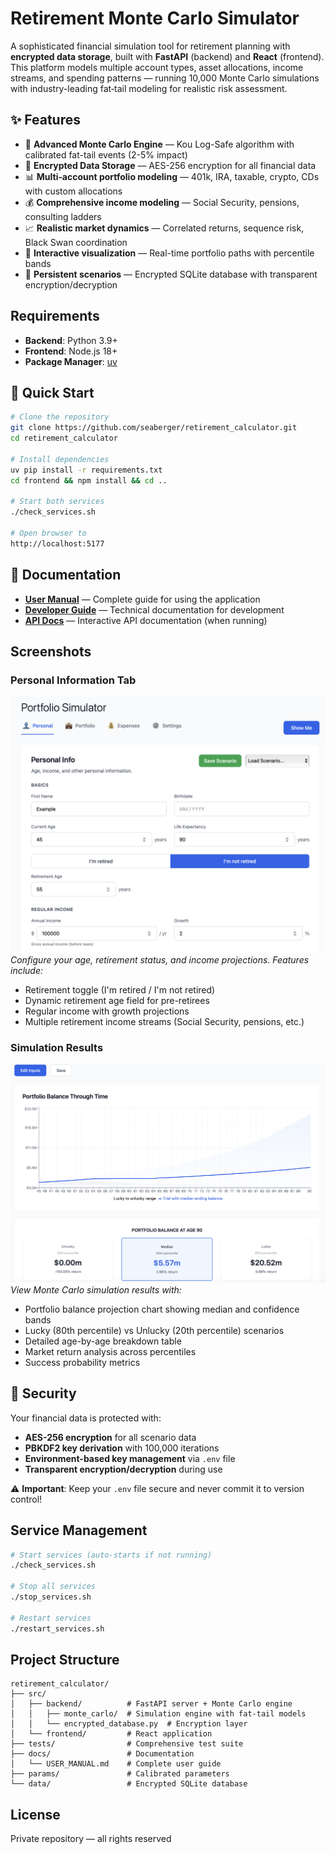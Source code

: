# Retirement Monte Carlo Simulator

A sophisticated financial simulation tool for retirement planning with **encrypted data storage**, built with **FastAPI** (backend) and **React** (frontend). This platform models multiple account types, asset allocations, income streams, and spending patterns — running 10,000 Monte Carlo simulations with industry-leading fat‑tail modeling for realistic risk assessment.

## ✨ Features
- 🎲 **Advanced Monte Carlo Engine** — Kou Log-Safe algorithm with calibrated fat-tail events (2-5% impact)
- 🔐 **Encrypted Data Storage** — AES-256 encryption for all financial data
- 📊 **Multi‑account portfolio modeling** — 401k, IRA, taxable, crypto, CDs with custom allocations
- 💰 **Comprehensive income modeling** — Social Security, pensions, consulting ladders
- 📈 **Realistic market dynamics** — Correlated returns, sequence risk, Black Swan coordination
- 🎯 **Interactive visualization** — Real-time portfolio paths with percentile bands
- 💾 **Persistent scenarios** — Encrypted SQLite database with transparent encryption/decryption

## Requirements
- **Backend**: Python 3.9+
- **Frontend**: Node.js 18+
- **Package Manager**: [uv](https://github.com/astral-sh/uv)

## 🚀 Quick Start

```bash
# Clone the repository
git clone https://github.com/seaberger/retirement_calculator.git
cd retirement_calculator

# Install dependencies
uv pip install -r requirements.txt
cd frontend && npm install && cd ..

# Start both services
./check_services.sh

# Open browser to
http://localhost:5177
```

## 📖 Documentation

- **[User Manual](docs/USER_MANUAL.md)** — Complete guide for using the application
- **[Developer Guide](CLAUDE.md)** — Technical documentation for development
- **[API Docs](http://localhost:8020/docs)** — Interactive API documentation (when running)

## Screenshots

### Personal Information Tab
![Personal Info Tab](screenshots/personal-tab.png)
*Configure your age, retirement status, and income projections. Features include:*
- Retirement toggle (I'm retired / I'm not retired)
- Dynamic retirement age field for pre-retirees
- Regular income with growth projections
- Multiple retirement income streams (Social Security, pensions, etc.)

### Simulation Results
![Simulation Results](screenshots/results-view.png)
*View Monte Carlo simulation results with:*
- Portfolio balance projection chart showing median and confidence bands
- Lucky (80th percentile) vs Unlucky (20th percentile) scenarios
- Detailed age-by-age breakdown table
- Market return analysis across percentiles
- Success probability metrics

## 🔐 Security

Your financial data is protected with:
- **AES-256 encryption** for all scenario data
- **PBKDF2 key derivation** with 100,000 iterations
- **Environment-based key management** via `.env` file
- **Transparent encryption/decryption** during use

⚠️ **Important**: Keep your `.env` file secure and never commit it to version control!

## Service Management

```bash
# Start services (auto-starts if not running)
./check_services.sh

# Stop all services
./stop_services.sh

# Restart services
./restart_services.sh
```

## Project Structure
```
retirement_calculator/
├── src/
│   ├── backend/          # FastAPI server + Monte Carlo engine
│   │   ├── monte_carlo/  # Simulation engine with fat-tail models
│   │   └── encrypted_database.py  # Encryption layer
│   └── frontend/         # React application
├── tests/                # Comprehensive test suite
├── docs/                 # Documentation
│   └── USER_MANUAL.md    # Complete user guide
├── params/               # Calibrated parameters
└── data/                 # Encrypted SQLite database
```

## License
Private repository — all rights reserved


